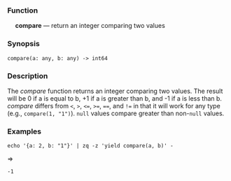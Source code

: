 ### Function

&emsp; **compare** &mdash; return an integer comparing two values

### Synopsis

```
compare(a: any, b: any) -> int64
```

### Description

The _compare_ function returns an integer comparing two values. The result will
be 0 if a is equal to b, +1 if a is greater than b, and -1 if a is less than b.
_compare_ differs from `<`, `>`, `<=`, `>=`, `==`, and `!=` in that it will
work for any type (e.g., `compare(1, "1")`). `null` values compare greater than non-`null` values.

### Examples

```mdtest-command
echo '{a: 2, b: "1"}' | zq -z 'yield compare(a, b)' -
```
=>
```mdtest-output
-1
```
